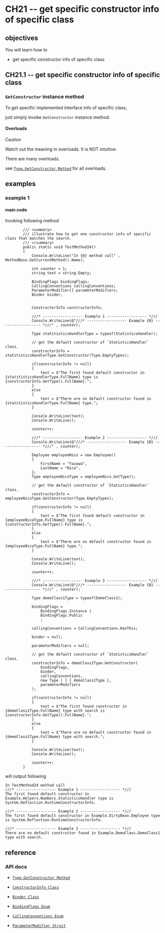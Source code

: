 # CH21 -- get specific constructor info of specific class
## objectives
You will learn how to

+ get specific constructor info of specific class

## CH21.1 -- get specific constructor info of specific class
### `GetConstructor` instance method
To get specific implemented interface info of specific class,

just simply invoke `GetConstructor` instance method.

#### Overloads
> [!CAUTION]
> Watch out the meaning in overloads. It is NOT intuitive.

There are many overloads.

see [`Type.GetConstructor Method`](https://learn.microsoft.com/en-us/dotnet/api/system.type.getconstructor?view=net-9.0) for all overloads.

## examples
### example 1
#### main code
Invoking following method

```
        /// <summary>
        /// illustrate how to get one constructor info of specific class that matches the search.
        /// </summary>
        public static void TestMethod24()
        {
            Console.WriteLine("In {0} method call" , MethodBase.GetCurrentMethod().Name);

            int counter = 1;
            string text = string.Empty;
            
            BindingFlags bindingFlags;
            CallingConventions callingConventions;
            ParameterModifier[] parameterModifiers;
            Binder binder;


            ConstructorInfo constructorInfo;

            ///* ------------------ Example 1 ------------------ *///
            Console.WriteLine(@"///* ------------------ Example {0} ------------------ *///" , counter);

            Type statitisticsHandlerType = typeof(StatisticsHandler);

            // get the default constructor of `StatisticsHandler` class. 
            constructorInfo = statitisticsHandlerType.GetConstructor(Type.EmptyTypes);
            
            if(constructorInfo != null)
            {
                text = $"The first found default constructor in {statitisticsHandlerType.FullName} type is {constructorInfo.GetType().FullName}.";
            }
            else
            {
                text = $"There are no default constructor found in {statitisticsHandlerType.FullName} type.";
            }

            Console.WriteLine(text);
            Console.WriteLine();

            counter++;

            ///* ------------------ Example 2 ------------------ *///
            Console.WriteLine(@"///* ------------------ Example {0} ------------------ *///" , counter);

            Employee employeeNico = new Employee()
            {
                FirstName = "Yazawa",
                LastName = "Nico",
            };
            Type employeeNicoType = employeeNico.GetType();

            // get the default constructor of `StatisticsHandler` class. 
            constructorInfo = employeeNicoType.GetConstructor(Type.EmptyTypes);

            if(constructorInfo != null)
            {
                text = $"The first found default constructor in {employeeNicoType.FullName} type is {constructorInfo.GetType().FullName}.";
            }
            else
            {
                text = $"There are no default constructor found in {employeeNicoType.FullName} type.";
            }

            Console.WriteLine(text);
            Console.WriteLine();

            counter++;

            ///* ------------------ Example 3 ------------------ *///
            Console.WriteLine(@"///* ------------------ Example {0} ------------------ *///" , counter);

            Type demoClass1Type = typeof(DemoClass1);

            bindingFlags =
                BindingFlags.Instance |
                BindingFlags.Public
                ;

            callingConventions = CallingConventions.HasThis;

            binder = null;

            parameterModifiers = null;

            // get the default constructor of `StatisticsHandler` class. 
            constructorInfo = demoClass1Type.GetConstructor(
                bindingFlags,
                binder,
                callingConventions,
                new Type [ ] { demoClass1Type },
                parameterModifiers
            );

            if(constructorInfo != null)
            {
                text = $"The first found constructor in {demoClass1Type.FullName} type with search is {constructorInfo.GetType().FullName}.";
            }
            else
            {
                text = $"There are no default constructor found in {demoClass1Type.FullName} type with search.";
            }

            Console.WriteLine(text);
            Console.WriteLine();

            counter++;
        }
```

will output following

```
In TestMethod24 method call
///* ------------------ Example 1 ------------------ *///
The first found default constructor in Example.Helpers.Numbers.StatisticsHandler type is System.Reflection.RuntimeConstructorInfo.

///* ------------------ Example 2 ------------------ *///
The first found default constructor in Example.DirtyBean.Employee type is System.Reflection.RuntimeConstructorInfo.

///* ------------------ Example 3 ------------------ *///
There are no default constructor found in Example.DemoClass.DemoClass1 type with search.

```

## reference
### API docs
+ [`Type.GetConstructor Method`](https://learn.microsoft.com/en-us/dotnet/api/system.type.getconstructor?view=net-9.0)

+ [`ConstructorInfo Class`](https://learn.microsoft.com/en-us/dotnet/api/system.reflection.constructorinfo?view=net-9.0)

+ [`Binder Class`](https://learn.microsoft.com/en-us/dotnet/api/system.reflection.binder?view=net-9.0)

+ [`BindingFlags Enum`](https://learn.microsoft.com/en-us/dotnet/api/system.reflection.bindingflags?view=net-9.0)

+ [`CallingConventions Enum`](https://learn.microsoft.com/en-us/dotnet/api/system.reflection.callingconventions?view=net-9.0)

+ [`ParameterModifier Struct`](https://learn.microsoft.com/en-us/dotnet/api/system.reflection.parametermodifier?view=net-9.0)